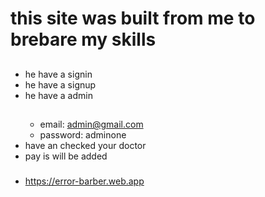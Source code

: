 # this site was built from me to brebare my skills
##
- he have a signin 
- he have a signup
- he have a admin
  ##
  - email: admin@gmail.com
  - password: adminone
- have an checked your doctor
- pay is will be added
###
- https://error-barber.web.app
